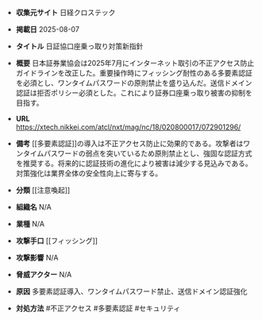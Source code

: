 - **収集元サイト**
日経クロステック

- **掲載日**
2025-08-07

- **タイトル**
日証協口座乗っ取り対策新指針

- **概要**
日本証券業協会は2025年7月にインターネット取引の不正アクセス防止ガイドラインを改正した。重要操作時にフィッシング耐性のある多要素認証を必須とし、ワンタイムパスワードの原則禁止を盛り込んだ。送信ドメイン認証は拒否ポリシー必須とした。これにより証券口座乗っ取り被害の抑制を目指す。

- **URL**
https://xtech.nikkei.com/atcl/nxt/mag/nc/18/020800017/072901296/

- **備考**
[[多要素認証]]の導入は不正アクセス防止に効果的である。攻撃者はワンタイムパスワードの弱点を突いているため原則禁止とし、強固な認証方式を推奨する。将来的に認証技術の進化により被害は減少する見込みである。対策強化は業界全体の安全性向上に寄与する。

- **分類**
[[注意喚起]]

- **組織名**
N/A

- **業種**
N/A

- **攻撃手口**
[[フィッシング]]

- **攻撃影響**
N/A

- **脅威アクター**
N/A

- **原因**
多要素認証導入、ワンタイムパスワード禁止、送信ドメイン認証強化

- **対処方法**
#不正アクセス #多要素認証 #セキュリティ
